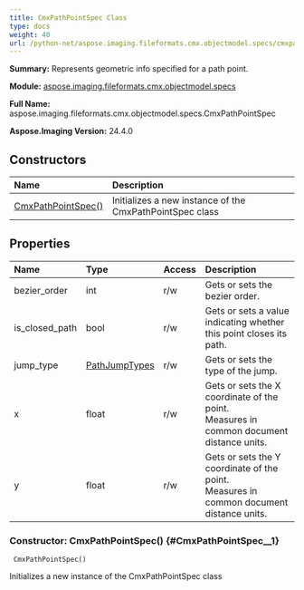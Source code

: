 ```yaml
---
title: CmxPathPointSpec Class
type: docs
weight: 40
url: /python-net/aspose.imaging.fileformats.cmx.objectmodel.specs/cmxpathpointspec/
---
```


**Summary:** Represents geometric info specified for a path point.

**Module:** [aspose.imaging.fileformats.cmx.objectmodel.specs](/imaging/python-net/aspose.imaging.fileformats.cmx.objectmodel.specs/)

**Full Name:** aspose.imaging.fileformats.cmx.objectmodel.specs.CmxPathPointSpec

**Aspose.Imaging Version:** 24.4.0

## **Constructors**
| **Name** | **Description** |
| :- | :- |
| [CmxPathPointSpec()](#CmxPathPointSpec__1) | Initializes a new instance of the CmxPathPointSpec class |
## **Properties**
| **Name** | **Type** | **Access** | **Description** |
| :- | :- | :- | :- |
| bezier_order | int | r/w | Gets or sets the bezier order. |
| is_closed_path | bool | r/w | Gets or sets a value indicating whether this point closes its path. |
| jump_type | [PathJumpTypes](/imaging/python-net/aspose.imaging.fileformats.cmx.objectmodel.enums/pathjumptypes/) | r/w | Gets or sets the type of the jump. |
| x | float | r/w | Gets or sets the X coordinate of the point.<br/>            Measures in common document distance units. |
| y | float | r/w | Gets or sets the Y coordinate of the point.<br/>            Measures in common document distance units. |


### Constructor: CmxPathPointSpec() {#CmxPathPointSpec__1}


```
 CmxPathPointSpec() 
```

Initializes a new instance of the CmxPathPointSpec class

